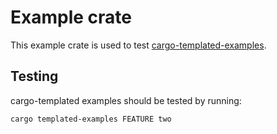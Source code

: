 # Example crate
This example crate is used to test [cargo-templated-examples](https://github.com/mscroggs/cargo-templated-examples).

## Testing
cargo-templated examples should be tested by running:

```bash
cargo templated-examples FEATURE two
```
